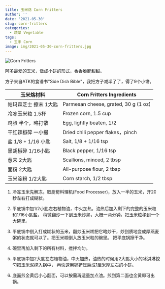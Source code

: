 ```yaml
---
title: 玉米烙 Corn Fritters
author: ''
date: '2021-05-30'
slug: corn-fritters
categories:
  - 蔬菜 Vegetable
tags:
  - 玉米 Corn
image: img/2021-05-30-corn-fritters.jpg
---
```


![Corn Fritters](/img/2021-05-30-corn-fritters.jpg)

阿多最爱的玉米，做成小饼的形式，香香脆脆甜甜。

方子来自ATK的食谱书"Side Dish Bible"，我把方子减半了了，得了9个小饼。

|玉米烙材料                             |Corn Fritters Ingredients            |
|---------------------------------------|-------------------------|
|帕玛森芝士 擦末 1大匙                |Parmesan cheese, grated, 30 g (1 oz)           |
|冷冻玉米粒 1.5杯                          |Frozen corn, 1.5 cup            |
|鸡蛋 半个，略打散                              |Egg, lightly beaten, 1/2            |
|干红辣椒碎 一小撮                     |Dried chili pepper flakes，pinch|
|盐 1/8 + 1/16 小匙                             |Salt, 1/8 + 1/16 tsp              |
|黑胡椒碎 1/16小匙                       |Black pepper, 1/16 tsp              |
|葱末 2大匙                               |Scallions, minced, 2 tbsp  |
|面粉 2大匙                             |All-purpose flour, 2 tbsp  |
|玉米淀粉 1/2大匙                             |Corn starch, 1/2 tbsp  |

1. 冷冻玉米先解冻。取厨房料理机(Food Processer)，放入一半的玉米，开20秒左右打成糊状。

2. 平底锅中加1/2小匙左右植物油，中火加热，油热后加入剩下的完整的玉米粒和1/16小匙盐，
稍微翻炒一下到玉米炒熟，大概一两分钟。把玉米粒移到一个大碗里。

3. 平底锅中倒入打成糊状的玉米，翻炒玉米糊把它略炒干，炒到质地变成厚燕麦粥的状态就可以了。把玉米糊倒入放玉米粒的碗里。
把平底锅擦干净。

4. 碗里再加入剩下的所有材料，搅拌均匀。

5. 平底锅中加2大匙左右植物油，中火加热，油热的时候用2大匙大小的冰淇淋挖勺把玉米泥挖入锅中，
再快速用锅铲压扁成1厘米厚左右的小饼。

6. 底面煎金黄后小心翻面，可以按需再适量加点油。煎到第二面也金黄即可出锅。
